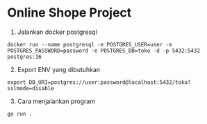 # Online Shope Project
1. Jalankan docker postgresql
```
docker run --name postgresql -e POSTGRES_USER=user -e POSTGRES_PASSWORD=password -e POSTGRES_DB=toko -d -p 5432:5432  postgres:16
```

2. Export ENV yang dibutuhkan
```
export DB_URI=postgres://user:password@localhost:5432/toko?sslmode=disable
```

3. Cara menjalankan program
```
go run .

```